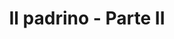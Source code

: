 ---
layout: post
title: Il padrino - Parte II
director: Francis Ford Coppola
year: 1974
cover: https://images.mubicdn.net/images/film/1270/cache-8726-1543371338/image-w1280.jpg
imdb250: true
oscar: true
sas: true
---